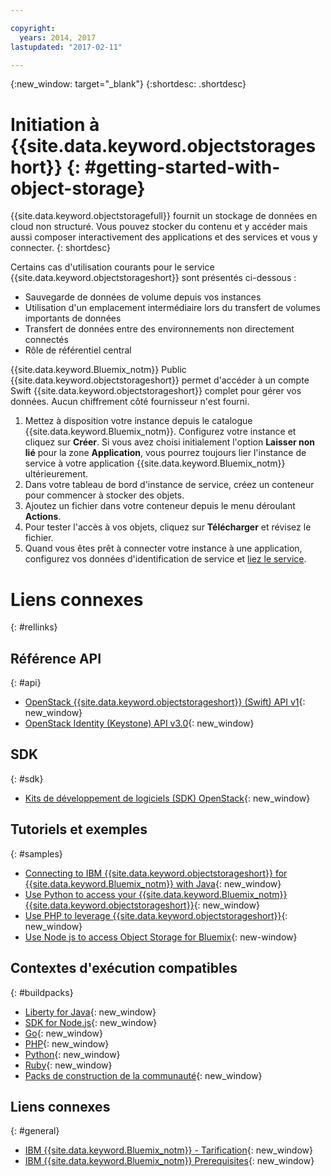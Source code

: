 ```yaml
---

copyright:
  years: 2014, 2017
lastupdated: "2017-02-11"

---
```

{:new_window: target="_blank"}
{:shortdesc: .shortdesc}



# Initiation à {{site.data.keyword.objectstorageshort}} {: #getting-started-with-object-storage}


{{site.data.keyword.objectstoragefull}} fournit un stockage de données en cloud non structuré. Vous pouvez stocker du contenu et y accéder mais aussi composer interactivement des applications et des services et vous y connecter.
{: shortdesc}

Certains cas d'utilisation courants pour le service {{site.data.keyword.objectstorageshort}} sont présentés ci-dessous :

* Sauvegarde de données de volume depuis vos instances
* Utilisation d'un emplacement intermédiaire lors du transfert de volumes importants de données
* Transfert de données entre des environnements non directement connectés
* Rôle de référentiel central


{{site.data.keyword.Bluemix_notm}} Public {{site.data.keyword.objectstorageshort}} permet d'accéder à un compte Swift {{site.data.keyword.objectstorageshort}} complet pour gérer vos données. Aucun chiffrement côté fournisseur n'est fourni.


1.	Mettez à disposition votre instance depuis le catalogue {{site.data.keyword.Bluemix_notm}}. Configurez votre instance et cliquez sur **Créer**. Si vous avez choisi initialement l'option **Laisser non lié** pour la zone **Application**, vous
pourrez toujours lier l'instance de service à votre application {{site.data.keyword.Bluemix_notm}} ultérieurement.
2. Dans votre tableau de bord d'instance de service, créez un conteneur pour commencer à stocker des objets.
3. Ajoutez un fichier dans votre conteneur depuis le menu déroulant **Actions**.
4. Pour tester l'accès à vos objets, cliquez sur **Télécharger** et révisez le fichier.
5. Quand vous êtes prêt à connecter votre instance à une application, configurez vos données d'identification de service et [liez le service](/docs/services/reqnsi.html#add_service).



# Liens connexes
{: #rellinks}

## Référence API
{: #api}
* [OpenStack {{site.data.keyword.objectstorageshort}} (Swift) API v1](http://developer.openstack.org/api-ref-objectstorage-v1.html){: new_window}
* [OpenStack Identity (Keystone) API v3.0](http://developer.openstack.org/api-ref-identity-v3.html){: new_window}

## SDK
{: #sdk}
* [Kits de développement de logiciels (SDK) OpenStack](https://wiki.openstack.org/wiki/SDKs){: new_window}

## Tutoriels et exemples
{: #samples}
* [Connecting to IBM {{site.data.keyword.objectstorageshort}} for {{site.data.keyword.Bluemix_notm}} with Java](https://developer.ibm.com/recipes/tutorials/connecting-to-ibm-object-storage-for-bluemix-with-java/){: new_window}
* [Use Python to access your {{site.data.keyword.Bluemix_notm}} {{site.data.keyword.objectstorageshort}}](https://developer.ibm.com/recipes/tutorials/use-python-to-access-your-bluemix-object-storage/){: new_window}
* [Use PHP to leverage {{site.data.keyword.objectstorageshort}}](https://developer.ibm.com/recipes/tutorials/use-php-to-leverage-object-storage-for-bluemix/){: new_window}
* [Use Node js to access Object Storage for
Bluemix](https://developer.ibm.com/recipes/tutorials/use-pkgcloud-to-access-ibm-object-storage-for-bluemix-with-node-js/){: new-window}

## Contextes d'exécution compatibles
{: #buildpacks}
* [Liberty for Java](https://www.ng.bluemix.net/docs/runtimes/liberty/index.html){: new_window}
* [SDK for Node.js](https://www.ng.bluemix.net/docs/runtimes/nodejs/index.html){: new_window}
* [Go](https://www.ng.bluemix.net/docs/runtimes/go/index.html){: new_window}
* [PHP](https://www.ng.bluemix.net/docs/runtimes/php/index.html){: new_window}
* [Python](https://www.ng.bluemix.net/docs/runtimes/python/index.html){: new_window}
* [Ruby](https://www.ng.bluemix.net/docs/runtimes/ruby/index.html){: new_window}
* [Packs de construction de la communauté](https://www.ng.bluemix.net/docs/starters/byob.html){: new_window}


## Liens connexes
{: #general}
* [IBM {{site.data.keyword.Bluemix_notm}} - Tarification](https://www.ng.bluemix.net/#/pricing){: new_window}
* [IBM {{site.data.keyword.Bluemix_notm}} Prerequisites](https://developer.ibm.com/bluemix/support/#prereqs){: new_window}
